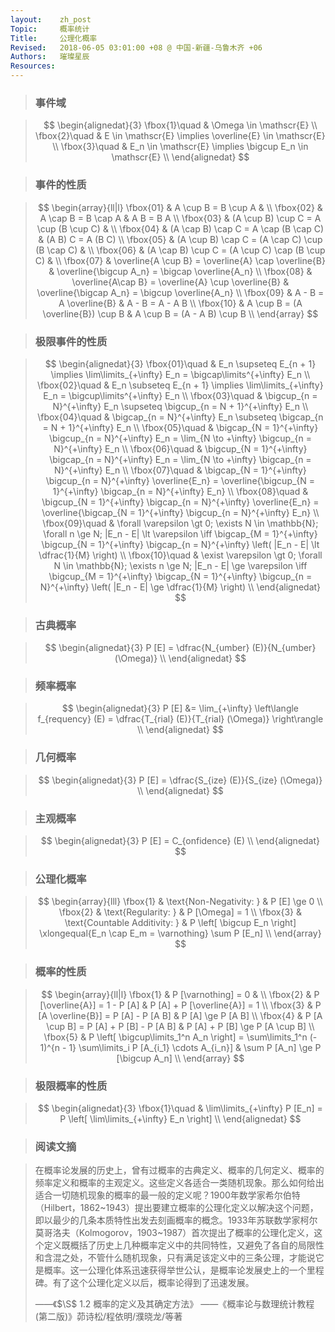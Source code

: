 ```yaml
---
layout:    zh_post
Topic:     概率统计
Title:     公理化概率
Revised:   2018-06-05 03:01:00 +08 @ 中国-新疆-乌鲁木齐 +06
Authors:   璀璨星辰
Resources:
---
```


> ### 事件域

> $$
> \begin{alignedat}{3}
> \fbox{1}\quad & \Omega \in \mathscr{E} \\
> \fbox{2}\quad & E \in \mathscr{E} \implies \overline{E} \in \mathscr{E} \\
> \fbox{3}\quad & E_n \in \mathscr{E} \implies \bigcup E_n \in \mathscr{E} \\
> \end{alignedat}
> $$
>

> ### 事件的性质

> $$
> \begin{array}{ll|l}
> \fbox{01} & A \cup B = B \cup A                                  & \\
> \fbox{02} & A \cap B = B \cap A                                  & A B = B A \\
> \fbox{03} & (A \cup B) \cup C = A \cup (B \cup C)                & \\
> \fbox{04} & (A \cap B) \cap C = A \cap (B \cap C)                & (A B) C = A (B C) \\
> \fbox{05} & (A \cup B) \cap C = (A \cap C) \cup (B \cap C)       & \\
> \fbox{06} & (A \cap B) \cup C = (A \cup C) \cap (B \cup C)       & \\
> \fbox{07} & \overline{A \cup B} = \overline{A} \cap \overline{B} & \overline{\bigcup A_n} = \bigcap \overline{A_n} \\
> \fbox{08} & \overline{A\cap B} = \overline{A} \cup \overline{B}  & \overline{\bigcap A_n} = \bigcup \overline{A_n} \\
> \fbox{09} & A - B = A \overline{B}                               & A - B = A - A B \\
> \fbox{10} & A \cup B = (A \overline{B}) \cup B                   & A \cup B = (A - A B) \cup B \\
> \end{array}
> $$
>

> ### 极限事件的性质

> $$
> \begin{alignedat}{3}
> \fbox{01}\quad & E_n \supseteq E_{n + 1} \implies \lim\limits_{+\infty} E_n = \bigcap\limits^{+\infty} E_n \\
> \fbox{02}\quad & E_n \subseteq E_{n + 1} \implies \lim\limits_{+\infty} E_n = \bigcup\limits^{+\infty} E_n \\
> \fbox{03}\quad & \bigcup_{n = N}^{+\infty} E_n \supseteq \bigcup_{n = N + 1}^{+\infty} E_n \\
> \fbox{04}\quad & \bigcap_{n = N}^{+\infty} E_n \subseteq \bigcap_{n = N  + 1}^{+\infty} E_n \\
> \fbox{05}\quad & \bigcap_{N = 1}^{+\infty} \bigcup_{n = N}^{+\infty} E_n = \lim_{N \to +\infty} \bigcup_{n = N}^{+\infty} E_n \\
> \fbox{06}\quad & \bigcup_{N = 1}^{+\infty} \bigcap_{n = N}^{+\infty} E_n = \lim_{N \to +\infty} \bigcap_{n = N}^{+\infty} E_n \\
> \fbox{07}\quad & \bigcap_{N = 1}^{+\infty} \bigcup_{n = N}^{+\infty} \overline{E_n} = \overline{\bigcup_{N = 1}^{+\infty} \bigcap_{n = N}^{+\infty} E_n} \\
> \fbox{08}\quad & \bigcup_{N = 1}^{+\infty} \bigcap_{n = N}^{+\infty} \overline{E_n} = \overline{\bigcap_{N = 1}^{+\infty} \bigcup_{n = N}^{+\infty} E_n} \\
> \fbox{09}\quad & \forall \varepsilon \gt 0; \exists N \in \mathbb{N}; \forall n \ge N; |E_n - E| \lt \varepsilon \iff \bigcap_{M = 1}^{+\infty} \bigcup_{N = 1}^{+\infty} \bigcap_{n = N}^{+\infty} \left( |E_n - E| \lt \dfrac{1}{M} \right) \\
> \fbox{10}\quad & \exist \varepsilon \gt 0; \forall N \in \mathbb{N}; \exists n \ge N; |E_n - E| \ge \varepsilon \iff \bigcup_{M = 1}^{+\infty} \bigcap_{N = 1}^{+\infty} \bigcup_{n = N}^{+\infty} \left( |E_n - E| \ge \dfrac{1}{M} \right) \\
> \end{alignedat}
> $$
>

> ### 古典概率

> $$
> \begin{alignedat}{3}
> P [E] = \dfrac{N_{umber} (E)}{N_{umber} (\Omega)} \\
> \end{alignedat}
> $$
>

> ### 频率概率

> $$
> \begin{alignedat}{3}
> P [E] &= \lim_{+\infty} \left\langle f_{requency} (E) =   \dfrac{T_{rial} (E)}{T_{rial} (\Omega)} \right\rangle \\
> \end{alignedat}
> $$
>

> ### 几何概率

> $$
> \begin{alignedat}{3}
> P [E] = \dfrac{S_{ize} (E)}{S_{ize} (\Omega)} \\
> \end{alignedat}
> $$
>

> ### 主观概率

> $$
> \begin{alignedat}{3}
> P [E] = C_{onfidence} (E) \\
> \end{alignedat}
> $$
>

> ### 公理化概率

> $$
> \begin{array}{lll}
> \fbox{1} & \text{Non-Negativity: }       & P [E] \ge 0 \\
> \fbox{2} & \text{Regularity: }           & P [\Omega] = 1 \\
> \fbox{3} & \text{Countable Additivity: } & P \left[ \bigcup E_n \right] \xlongequal{E_n \cap E_m = \varnothing} \sum P [E_n] \\
> \end{array}
> $$
>

> ### 概率的性质

> $$
> \begin{array}{ll|l}
> \fbox{1} & P [\varnothing] = 0                                                                                              & \\
> \fbox{2} & P [\overline{A}] = 1 - P [A]                                                                                     & P [A] + P [\overline{A}] = 1 \\
> \fbox{3} & P [A \overline{B}] = P [A] - P [A B]                                                                             & P [A] \ge P [A B] \\
> \fbox{4} & P [A \cup B] = P [A] + P [B] - P [A B]                                                                           & P [A] + P [B] \ge P [A \cup B] \\
> \fbox{5} & P \left[ \bigcup\limits_1^n A_n \right] = \sum\limits_1^n (- 1)^{n - 1} \sum\limits_i P [A_{i_1} \cdots A_{i_n}] & \sum P [A_n] \ge P [\bigcup A_n] \\
> \end{array}
> $$
>

> ### 极限概率的性质

> $$
> \begin{alignedat}{3}
> \fbox{1}\quad & \lim\limits_{+\infty} P [E_n] = P \left[ \lim\limits_{+\infty} E_n \right]  \\
> \end{alignedat}
> $$
>

> ### 阅读文摘

> 在概率论发展的历史上，曾有过概率的古典定义、概率的几何定义、概率的频率定义和概率的主观定义。这些定义各适合一类随机现象。那么如何给出适合一切随机现象的概率的最一般的定义呢？1900年数学家希尔伯特（Hilbert，1862~1943）提出要建立概率的公理化定义以解决这个问题，即以最少的几条本质特性出发去刻画概率的概念。1933年苏联数学家柯尔莫哥洛夫（Kolmogorov，1903~1987）首次提出了概率的公理化定义，这个定义既概括了历史上几种概率定义中的共同特性，又避免了各自的局限性和含混之处，不管什么随机现象，只有满足该定义中的三条公理，才能说它是概率。这一公理化体系迅速获得举世公认，是概率论发展史上的一个里程碑。有了这个公理化定义以后，概率论得到了迅速发展。
>
> ——《$\S$ 1.2 概率的定义及其确定方法》
> ——《概率论与数理统计教程 (第二版)》茆诗松/程依明/濮晓龙/等著
